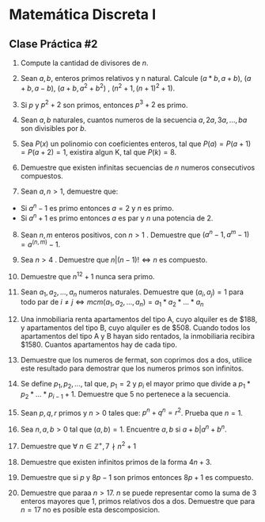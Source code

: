 # Matemática Discreta I 
##  Clase Práctica \#2

1. Compute la cantidad de divisores de $n$.

2. Sean $a,b$, enteros primos relativos y n natural. Calcule $(a*b,a+b)$, $(a+b,a-b)$, $(a+b,a^2+b^2)$ , $(n^2 + 1, (n+1)^2 + 1)$.

3. Si $p$ y $p^2 + 2$ son primos, entonces $p^3 + 2$ es primo.

4. Sean $a,b$ naturales, cuantos numeros de la secuencia $a,2a,3a,...,ba$ son divisibles por $b$.

5. Sea $P(x)$ un polinomio con coeficientes enteros, tal que $P(a)=P(a+1)=P(a+2)=1$, existira algun K, tal que $P(k) = 8$.

6. Demuestre que existen infinitas secuencias de $n$ numeros consecutivos compuestos.

7. Sean $a,n > 1$, demuestre que: 

- Si $a^n - 1$ es primo entonces $a = 2$ y $n$ es primo. 
- Si $a^n + 1$ es primo entonces $a$ es par y $n$ una potencia de $2$.

8. Sean $n,m$ enteros positivos, con $n > 1$ . Demuestre que $(a^n - 1, a^m - 1) = a^{(n,m)} - 1$.

9. Sea $n>4$ . Demuestre que $n|(n-1)! \iff n$ es compuesto.

10. Demuestre que $n^{12} + 1$ nunca sera primo.

11. Sean $a_1,a_2,...,a_n$ numeros naturales. Demuestre que  $(a_i,a_j) = 1$ para todo par de $i \neq j \iff mcm(a_1,a_2,...,a_n) = a_1*a_2*...*a_n$ 

12. Una inmobiliaria renta apartamentos del tipo A, cuyo alquiler es de $188, y apartamentos del tipo B, cuyo alquiler es de $508. Cuando todos los apartamentos del tipo A y B hayan sido rentados, la inmobiliaria recibira $1580. Cuantos apartamentos hay de cada tipo.

13. Demuestre que los numeros de fermat, son coprimos dos a dos, utilice este resultado para demostrar que los numeros primos son infinitos.

14. Se define $p_1,p_2,...,$ tal que, $p_1 = 2$ y $p_i$ el mayor primo que divide a  $p_1*p_2*...*p_{i-1} + 1$. Demuestre que 5 no pertenece a la secuencia.

15. Sean $p,q,r$ primos y $n > 0$ tales que: $p^n + q^n = r^2$. Prueba que $n = 1$.

16. Sea $n,a,b>0$ tal que $(a,b) = 1$. Encuentre $a,b$ si $a+b|a^n+b^n$.

17. Demuestre que $\forall ~n \in \mathbb{Z}^+, 7 \nmid n^2 + 1$

18. Demuestre que existen infinitos primos de la forma $4n + 3$.

19. Demuestre que si $p$ y $8p - 1$ son primos entonces $8p + 1$ es compuesto.

20. Demuestre que paraa $n>17$. $n$ se puede representar como la suma de 3 enteros mayores que $1$, primos relativos dos a dos. Demuestre que para $n = 17$ no es posible esta descomposicion. 

